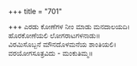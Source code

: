 +++
title = "701"

+++
ಎರಡು ಕೋಣೆಗಳ ನೀಂ ಮಾಡು ಮನದಾಲಯದಿ।  
ಹೊರಕೋಣೆಯಲಿ ಲೋಗರಾಟಗಳನಾಡು॥  
ವಿರಮಿಸೊಬ್ಬನೆ ಮೌನದೊಳಮನೆಯ ಶಾಂತಿಯಲಿ।  
ವರಯೋಗಸೂತ್ರವಿದು - ಮಂಕುತಿಮ್ಮ॥  
